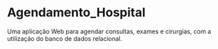 # Agendamento_Hospital
Uma aplicação Web para agendar consultas, exames e cirurgias, com a utilização do banco de dados relacional.
